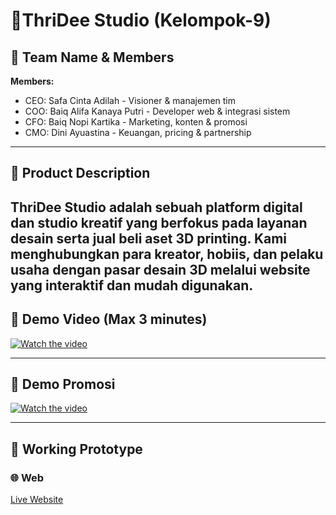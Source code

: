 # 🌟ThriDee Studio (Kelompok-9)

## 👥 Team Name & Members 
**Members:**
- CEO: Safa Cinta Adilah - Visioner & manajemen tim
- COO: Baiq Alifa Kanaya Putri - Developer web & integrasi sistem
- CFO: Baiq Nopi Kartika - Marketing, konten & promosi
- CMO: Dini Ayuastina - Keuangan, pricing & partnership
  
---

## 🧪 Product Description
ThriDee Studio adalah sebuah platform digital dan studio kreatif yang berfokus pada layanan desain serta jual beli aset 3D printing. Kami menghubungkan para kreator, hobiis, dan pelaku usaha dengan pasar desain 3D melalui website yang interaktif dan mudah digunakan.
---

## 🎥 Demo Video (Max 3 minutes)
[![Watch the video](https://img.youtube.com/vi/E3rJKe58K38/0.jpg)](https://www.youtube.com/watch?v=E3rJKe58K38)

---

## 🎥 Demo Promosi
[![Watch the video](https://img.youtube.com/vi/E3rJKe58K38/0.jpg)](https://youtu.be/Ge4WAe9p5uQ)

---

## 🚀 Working Prototype

### 🌐 Web
[Live Website](https://thridee-1d812.web.app/)
